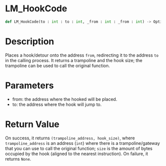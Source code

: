 # LM_HookCode

```python
def LM_HookCode(to : int : to : int, _from : int : _from : int) -> Optional[None]:
```

# Description

Places a hook/detour onto the address `from`, redirecting it to the address `to` in the calling process. It returns a trampoline and the hook size; the trampoline can be used to call the original function.

# Parameters

- from: the address where the hooked will be placed.
- to: the address where the hook will jump to.

# Return Value

On success, it returns `(trampoline_address, hook_size)`, where `trampoline_address` is an address (`int`) where there is a trampoline/gateway that you can use to call the original function; `size` is the amount of bytes occupied by the hook (aligned to the nearest instruction). On failure, it returns `None`.

